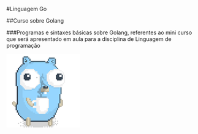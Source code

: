 #Linguagem Go

##Curso sobre Golang

###Programas e sintaxes básicas sobre Golang, referentes ao mini curso que será apresentado em aula para a disciplina de Linguagem de programação 

![Vai um café?](https://github.com/ArthurwJesus/Go-curso/blob/main/gocafe.png)
